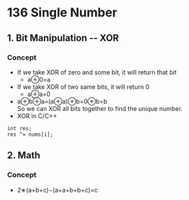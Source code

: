# 136 Single Number
## 1. Bit Manipulation -- XOR
### Concept

* If we take XOR of zero and some bit, it will return that bit  
  * a⊕0=a  
* If we take XOR of two same bits, it will return 0
  * a⊕a=0  
* a⊕b⊕a=(a⊕a)⊕b=0⊕b=b  
So we can XOR all bits together to find the unique number.  
* XOR in C/C++
```
int res;
res ^= nums[i];
```
## 2. Math
### Concept
* 2∗(a+b+c)−(a+a+b+b+c)=c
